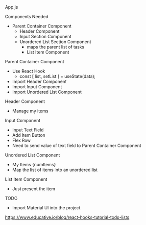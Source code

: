 App.js

Components Needed

- Parent Container Component
  - Header Component
  - Input Section Component
  - Unordered List Section Component
    - maps the parent list of tasks
    - List Item Component

Parent Container Component

- Use React Hook
  - const [ list, setList ] = useState(data);
- Import Header Component
- Import Input Component
- Import Unordered List Component

Header Component

- <div> Manage my items </div>

Input Component

- Input Text Field
- Add Item Button
- Flex Row
- Need to send value of text field to Parent Container Component

Unordered List Component

- <div> My Items {numItems} </div>
- Map the list of items into an unordered list

List Item Component

- Just present the item

TODO

- Import Material UI into the project

https://www.educative.io/blog/react-hooks-tutorial-todo-lists
